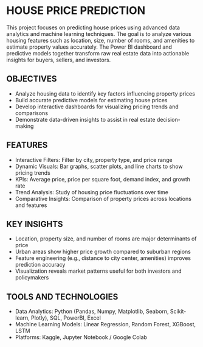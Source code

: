 # HOUSE PRICE PREDICTION
This project focuses on predicting house prices using advanced data analytics and machine learning techniques. The goal is to analyze various housing features such as location, size, number of rooms, and amenities to estimate property values accurately. The Power BI dashboard and predictive models together transform raw real estate data into actionable insights for buyers, sellers, and investors.

## OBJECTIVES
- Analyze housing data to identify key factors influencing property prices
- Build accurate predictive models for estimating house prices
- Develop interactive dashboards for visualizing pricing trends and comparisons
- Demonstrate data-driven insights to assist in real estate decision-making

## FEATURES
- Interactive Filters: Filter by city, property type, and price range
- Dynamic Visuals: Bar graphs, scatter plots, and line charts to show pricing trends
- KPIs: Average price, price per square foot, demand index, and growth rate
- Trend Analysis: Study of housing price fluctuations over time
- Comparative Insights: Comparison of property prices across locations and features

## KEY INSIGHTS
- Location, property size, and number of rooms are major determinants of price
- Urban areas show higher price growth compared to suburban regions
- Feature engineering (e.g., distance to city center, amenities) improves prediction accuracy
- Visualization reveals market patterns useful for both investors and policymakers

## TOOLS AND TECHNOLOGIES
- Data Analytics: Python (Pandas, Numpy, Matplotlib, Seaborn, Scikit-learn, Plotly), SQL, PowerBI, Excel
- Machine Learning Models: Linear Regression, Random Forest, XGBoost, LSTM
- Platforms: Kaggle, Jupyter Notebook / Google Colab
